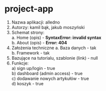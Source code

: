 # project-app
1. Nazwa aplikacji: alledno 
2. Autorzy: kamil bąk, jakub moszyński 
3. Schemat strony:<br>
  a. Home (opis) - <b>SyntaxError: invalid syntax</b><br>
  b. About (opis) - <b>Error: 404</b><br>
4. Założenia techniczne
  a. Baza danych - tak<br>
  b. Framework - tak<br>
5. Bazujące na tutorialu, szablonie (link) - null
6. Funkcje:<br>
  a) sign up/login -  true<br>
  b) dashboard (admin access) - true<br>
  c) dodawanie nowych artykułów - true<br>
  d) koszyk - true<br>
